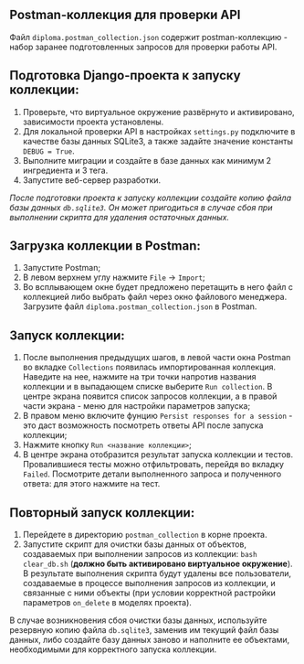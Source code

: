 ## Postman-коллекция для проверки API

Файл `diploma.postman_collection.json` содержит postman-коллекцию - набор заранее подготовленных запросов для проверки работы API.

## Подготовка Django-проекта к запуску коллекции:
1. Проверьте, что виртуальное окружение развёрнуто и активировано, зависимости проекта установлены.
2. Для локальной проверки API в настройках `settings.py` подключите в качестве базы данных SQLite3, 
а также задайте значение константы `DEBUG = True`.
3. Выполните миграции и создайте в базе данных как минимум 2 ингредиента и 3 тега.
4. Запустите веб-сервер разработки.

*После подготовки проекта к запуску коллекции создайте копию файла базы данных `db.sqlite3`. 
Он может пригодиться в случае сбоя при выполнении скрипта для удаления остаточных данных.*

## Загрузка коллекции в Postman:

1. Запустите Postman;
2. В левом верхнем углу нажмите `File` -> `Import`;
3. Во всплывающем окне будет предложено перетащить в него файл с коллекцией либо выбрать файл через окно файлового менеджера.
Загрузите файл `diploma.postman_collection.json` в Postman.

## Запуск коллекции:

1. После выполнения предыдущих шагов, в левой части окна Postman во вкладке `Collections` появилась импортированная коллекция.
Наведите на нее, нажмите на три точки напротив названия коллекции и в выпадающем списке выберите `Run collection`. В центре экрана появится список запросов коллекции,
а в правой части экрана - меню для настройки параметров запуска;
2. В правом меню включите фунцию `Persist responses for a session` - это даст возможность посмотреть ответы API после запуска коллекции;
3. Нажмите кнопку `Run <название коллекции>`;
4. В центре экрана отобразится результат запуска коллекции и тестов. Провалившиеся тесты можно отфильтровать, перейдя во вкладку `Failed`.
Посмотрите детали выполненного запроса и полученного ответа: для этого нажмите на тест.

## Повторный запуск коллекции:
1. Перейдете в директорию `postman_collection` в корне проекта.
2. Запустите скрипт для очистки базы данных от объектов, создаваемых при выполнении запросов из коллекции: 
`bash clear_db.sh` (**должно быть активировано виртуальное окружение**).  
В результате выполнения скрипта будут удалены все пользователи, создаваемые в процессе выполнения запросов из коллекции,
и связанные с ними объекты (при условии корректной растройки параметров `on_delete` в моделях проекта).
  
В случае возникновения сбоя очистки базы данных, используйте резервную копию файла `db.sqlite3`, заменив им текущий файл базы данных, 
либо создайте базу данных заново и наполните ее объектами, необходимыми для корректного запуска коллекции.
